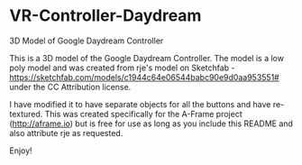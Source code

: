 # VR-Controller-Daydream
3D Model of Google Daydream Controller

This is a 3D model of the Google Daydream Controller. The model is a low poly model and was created from rje's model on Sketchfab - https://sketchfab.com/models/c1944c64e06544babc90e9d0aa953551# under the CC Attribution license.

I have modified it to have separate objects for all the buttons and have re-textured. This was created specifically for the A-Frame project (http://aframe.io) but is free for use as long as you include this README and also attribute rje as requested.

Enjoy!


